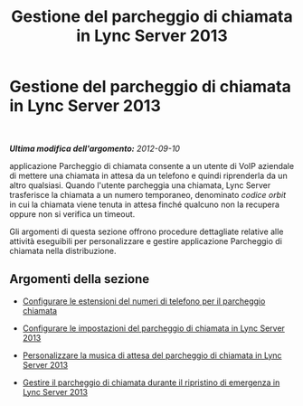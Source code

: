 ﻿---
title: Gestione del parcheggio di chiamata in Lync Server 2013
TOCTitle: Gestione del parcheggio di chiamata in Lync Server 2013
ms:assetid: 9554cdf6-8e7c-48c8-94dd-f28e2befefdc
ms:mtpsurl: https://technet.microsoft.com/it-it/library/JJ688140(v=OCS.15)
ms:contentKeyID: 49887666
ms.date: 08/24/2015
mtps_version: v=OCS.15
ms.translationtype: HT
---

# Gestione del parcheggio di chiamata in Lync Server 2013

 

_**Ultima modifica dell'argomento:** 2012-09-10_

applicazione Parcheggio di chiamata consente a un utente di VoIP aziendale di mettere una chiamata in attesa da un telefono e quindi riprenderla da un altro qualsiasi. Quando l'utente parcheggia una chiamata, Lync Server trasferisce la chiamata a un numero temporaneo, denominato *codice orbit* in cui la chiamata viene tenuta in attesa finché qualcuno non la recupera oppure non si verifica un timeout.

Gli argomenti di questa sezione offrono procedure dettagliate relative alle attività eseguibili per personalizzare e gestire applicazione Parcheggio di chiamata nella distribuzione.

## Argomenti della sezione

  - [Configurare le estensioni del numeri di telefono per il parcheggio chiamata](lync-server-2013-configure-phone-number-extensions-for-parking-calls.md)

  - [Configurare le impostazioni del parcheggio di chiamata in Lync Server 2013](lync-server-2013-configure-call-park-settings.md)

  - [Personalizzare la musica di attesa del parcheggio di chiamata in Lync Server 2013](lync-server-2013-customize-call-park-music-on-hold.md)

  - [Gestire il parcheggio di chiamata durante il ripristino di emergenza in Lync Server 2013](lync-server-2013-manage-call-park-during-disaster-recovery.md)

